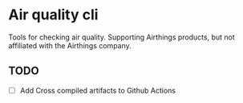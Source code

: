 # Air quality cli

Tools for checking air quality. 
Supporting Airthings products, but not affiliated with the Airthings company. 

## TODO

- [ ] Add Cross compiled artifacts to Github Actions